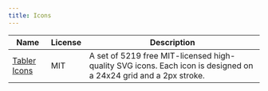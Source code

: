 ```yaml
---
title: Icons
---
```


| Name                                    | License | Description                                                                                                     |
|-----------------------------------------|---------|-----------------------------------------------------------------------------------------------------------------|
| [Tabler Icons](https://tabler.io/icons) | MIT     | A set of 5219 free MIT-licensed high-quality SVG icons. Each icon is designed on a 24x24 grid and a 2px stroke. |
